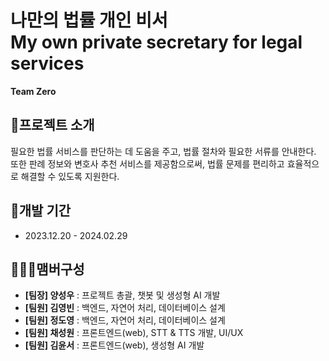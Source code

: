 # 나만의 법률 개인 비서<br/>My own private secretary for legal services
**Team Zero**

## 👻프로젝트 소개
필요한 법률 서비스를 판단하는 데 도움을 주고, 법률 절차와 필요한 서류를 안내한다. <br/>또한 판례 정보와 변호사 추천 서비스를 제공함으로써, 법률 문제를 편리하고 효율적으로 해결할 수 있도록 지원한다.


## 📅개발 기간
* 2023.12.20 - 2024.02.29

## 🧑‍🤝‍🧑맴버구성
 - **[팀장] 양성우** : 프로젝트 총괄, 챗봇 및 생성형 AI 개발
 - **[팀원] 김영빈** : 백엔드, 자연어 처리, 데이터베이스 설계
 - **[팀원] 정도영** : 백엔드, 자연어 처리, 데이터베이스 설계
 - **[팀원] 채성원** : 프론트엔드(web), STT & TTS 개발, UI/UX
 - **[팀원] 김윤서** : 프론트엔드(web), 생성형 AI 개발
